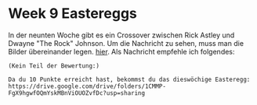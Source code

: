 # Week 9 Eastereggs

In der neunten Woche gibt es ein Crossover zwischen Rick Astley und Dwayne "The Rock" Johnson. Um die Nachricht zu sehen, muss man die Bilder übereinander legen. [hier](https://drive.google.com/drive/folders/1CMMP-FgX9hgwfOQmYskMBnViOUOZvfDc?usp=sharing).
Als Nachricht empfehle ich folgendes:

```text
(Kein Teil der Bewertung:)

Da du 10 Punkte erreicht hast, bekommst du das dieswöchige Easteregg:
https://drive.google.com/drive/folders/1CMMP-FgX9hgwfOQmYskMBnViOUOZvfDc?usp=sharing
```
